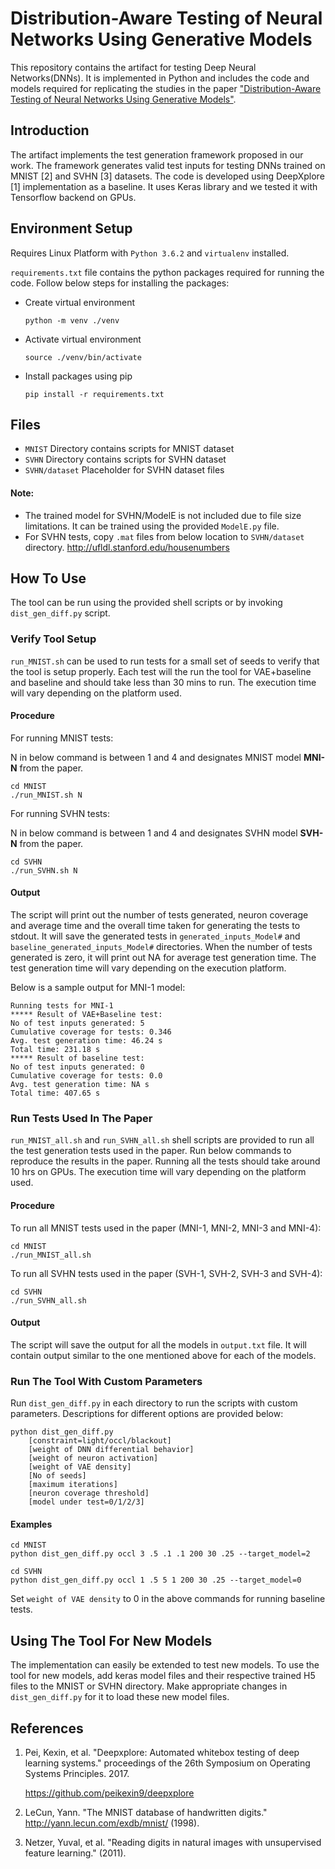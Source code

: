 # Distribution-Aware Testing of Neural Networks Using Generative Models
This repository contains the artifact for testing Deep Neural Networks(DNNs). It is implemented in Python and includes the code and models required for replicating the studies in the paper ["Distribution-Aware Testing of Neural Networks Using Generative Models"]().

## Introduction
The artifact implements the test generation framework proposed in our work. The framework generates valid test inputs for testing DNNs trained on MNIST [2] and SVHN [3] datasets. The code is developed using DeepXplore [1] implementation as a baseline. It uses Keras library and we tested it with Tensorflow backend on GPUs.

## Environment Setup
Requires Linux Platform with `Python 3.6.2` and `virtualenv` installed.

`requirements.txt` file contains the python packages required for running the code.
Follow below steps for installing the packages:
- Create virtual environment

	`python -m venv ./venv`
- Activate virtual environment

	`source ./venv/bin/activate`
- Install packages using pip

	`pip install -r requirements.txt`

## Files
- `MNIST` Directory contains scripts for MNIST dataset
- `SVHN` Directory contains scripts for SVHN dataset
- `SVHN/dataset` Placeholder for SVHN dataset files

#### Note: 
- The trained model for SVHN/ModelE is not included due to file size limitations. It can be trained using the provided `ModelE.py` file.
- For SVHN tests, copy `.mat` files from below location to `SVHN/dataset` directory.
	http://ufldl.stanford.edu/housenumbers

## How To Use 
The tool can be run using the provided shell scripts or by invoking `dist_gen_diff.py` script.

### Verify Tool Setup
`run_MNIST.sh` can be used to run tests for a small set of seeds to verify that the tool is setup properly. Each test will the run the tool for VAE+baseline and baseline and should take less than 30 mins to run. The execution time will vary depending on the platform used.
#### Procedure
For running MNIST tests:

N in below command is between 1 and 4 and designates MNIST model **MNI-N** from the paper.
``` 
cd MNIST 
./run_MNIST.sh N
```
For running SVHN tests:

N in below command is between 1 and 4 and designates SVHN model **SVH-N** from the paper.
```
cd SVHN
./run_SVHN.sh N
```
#### Output
The script will print out the number of tests generated, neuron coverage and average time and the overall time taken for generating the tests to stdout. It will save the generated tests in `generated_inputs_Model#` and `baseline_generated_inputs_Model#` directories. When the number of tests generated is zero, it will print out NA for average test generation time. The test generation time will vary depending on the execution platform.

Below is a sample output for MNI-1 model:
```
Running tests for MNI-1
***** Result of VAE+Baseline test:
No of test inputs generated: 5
Cumulative coverage for tests: 0.346
Avg. test generation time: 46.24 s
Total time: 231.18 s
***** Result of baseline test:
No of test inputs generated: 0
Cumulative coverage for tests: 0.0
Avg. test generation time: NA s
Total time: 407.65 s
```

### Run Tests Used In The Paper
`run_MNIST_all.sh` and `run_SVHN_all.sh` shell scripts are provided to run all the test generation tests used in the paper. Run below commands to reproduce the results in the paper. Running all the tests should take around 10 hrs on GPUs. The execution time will vary depending on the platform used.
#### Procedure
To run all MNIST tests used in the paper (MNI-1, MNI-2, MNI-3 and MNI-4):
```
cd MNIST
./run_MNIST_all.sh
```
To run all SVHN tests used in the paper (SVH-1, SVH-2, SVH-3 and SVH-4):
```
cd SVHN
./run_SVHN_all.sh
```
#### Output
The script will save the output for all the models in `output.txt` file. It will contain output similar to the one mentioned above for each of the models.

### Run The Tool With Custom Parameters
Run `dist_gen_diff.py` in each directory to run the scripts with custom parameters.
Descriptions for different options are provided below:
```
python dist_gen_diff.py 
	[constraint=light/occl/blackout] 
	[weight of DNN differential behavior] 
	[weight of neuron activation]
	[weight of VAE density]
	[No of seeds] 
	[maximum iterations] 
	[neuron coverage threshold] 	
	[model under test=0/1/2/3]
```
#### Examples						
```
cd MNIST
python dist_gen_diff.py occl 3 .5 .1 .1 200 30 .25 --target_model=2
```
```
cd SVHN
python dist_gen_diff.py occl 1 .5 5 1 200 30 .25 --target_model=0
```
Set `weight of VAE density` to 0 in the above commands for running baseline tests.

## Using The Tool For New Models
The implementation can easily be extended to test new models. To use the tool for new models, add keras model files and their respective trained H5 files to the MNIST or SVHN directory. Make appropriate changes in `dist_gen_diff.py` for it to load these new model files. 

## References
1. Pei, Kexin, et al. "Deepxplore: Automated whitebox testing of deep learning systems." proceedings of the 26th Symposium on Operating Systems Principles. 2017.

	https://github.com/peikexin9/deepxplore
	
2. LeCun, Yann. "The MNIST database of handwritten digits." http://yann.lecun.com/exdb/mnist/ (1998).
3. Netzer, Yuval, et al. "Reading digits in natural images with unsupervised feature learning." (2011).
